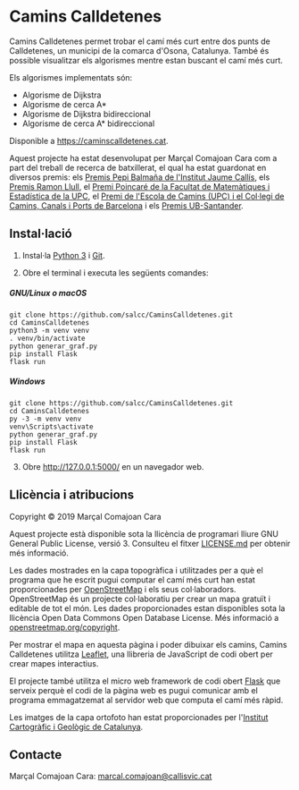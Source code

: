 # Camins Calldetenes

Camins Calldetenes permet trobar el camí més curt entre dos punts de
Calldetenes, un municipi de la comarca d'Osona, Catalunya. També és possible
visualitzar els algorismes mentre estan buscant el camí més curt.

Els algorismes implementats són:
- Algorisme de Dijkstra
- Algorisme de cerca A*
- Algorisme de Dijkstra bidireccional
- Algorisme de cerca A* bidireccional

Disponible a https://caminscalldetenes.cat.

Aquest projecte ha estat desenvolupat per Marçal Comajoan Cara com a part del
treball de recerca de batxillerat, el qual ha estat guardonat en diversos premis:
els [Premis Pepi Balmaña de l'Institut Jaume Callís](https://agora.xtec.cat/iesjaumecallis/general/lliurament-del-premis-pepi-balmana-a-lexcellencia-en-els-treballs-de-recerca/),
els [Premis Ramon Llull](https://www.url.edu/ca/sala-de-premsa/noticies/institucional/2020/es-donen-coneixer-els-guanyadors-de-la-19a-edicio-dels-premis-ramon-llull-treballs-de-recerca-de-batxillerat),
el [Premi Poincaré de la Facultat de Matemàtiques i Estadística de la UPC](https://fme.upc.edu/ca/premi-poincare/Premi-poincare-2020/veredicte-resultats-fotos),
el [Premi de l'Escola de Camins (UPC) i el Col·legi de Camins, Canals i Ports de Barcelona](https://actualitat.camins.upc.edu/ca/node/7695) i
els [Premis UB-Santander](https://youtu.be/o4UfOZX11Nw).

## Instal·lació

1. Instal·la [Python 3](https://www.python.org/downloads/) i
[Git](https://git-scm.com/download/).

2. Obre el terminal i executa les següents comandes:

##### GNU/Linux o macOS
    git clone https://github.com/salcc/CaminsCalldetenes.git
    cd CaminsCalldetenes
    python3 -m venv venv
    . venv/bin/activate
    python generar_graf.py
    pip install Flask
    flask run
    
##### Windows
    git clone https://github.com/salcc/CaminsCalldetenes.git
    cd CaminsCalldetenes
    py -3 -m venv venv
    venv\Scripts\activate
    python generar_graf.py
    pip install Flask
    flask run

3. Obre http://127.0.0.1:5000/ en un navegador web.

## Llicència i atribucions

Copyright &copy; 2019 Marçal Comajoan Cara

Aquest projecte està disponible sota la llicència de programari lliure
GNU General Public License, versió 3. Consulteu el fitxer
[LICENSE.md](LICENSE.md) per obtenir més informació.

Les dades mostrades en la capa topogràfica i utilitzades per a què el programa
que he escrit pugui computar el camí més curt han estat proporcionades per
[OpenStreetMap](https://www.openstreetmap.org/) i els seus col·laboradors.
OpenStreetMap és un projecte col·laboratiu per crear un mapa gratuït i
editable de tot el món. Les dades proporcionades estan disponibles sota la
llicència Open Data Commons Open Database License. Més informació a
[openstreetmap.org/copyright](https://www.openstreetmap.org/copyright).

Per mostrar el mapa en aquesta pàgina i poder dibuixar els camins, Camins
Calldetenes utilitza [Leaflet](https://leafletjs.com/), una llibreria de
JavaScript de codi obert per crear mapes interactius.

El projecte també utilitza el micro web framework de codi obert
[Flask](https://palletsprojects.com/p/flask/) que serveix perquè el codi de
la pàgina web es pugui comunicar amb el programa emmagatzemat al servidor web
que computa el camí més ràpid.

Les imatges de la capa ortofoto han estat proporcionades per l'[Institut
Cartogràfic i Geològic de Catalunya](http://www.icgc.cat/ca/).

## Contacte

Marçal Comajoan Cara:
[marcal.comajoan@callisvic.cat](mailto:marcal.comajoan@callisvic.cat)

